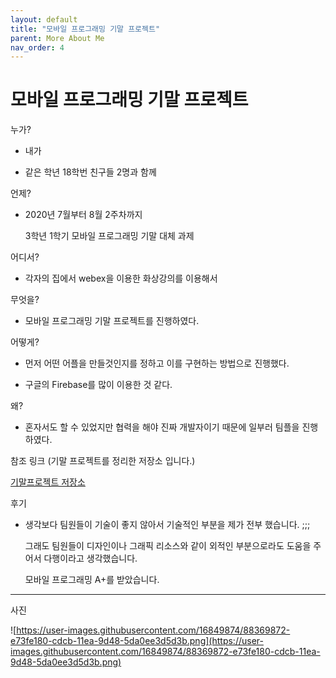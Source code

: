 ```yaml
---
layout: default
title: "모바일 프로그래밍 기말 프로젝트"
parent: More About Me
nav_order: 4
---
```


# 모바일 프로그래밍 기말 프로젝트

누가?

* 내가

* 같은 학년 18학번 친구들 2명과 함께

언제?

* 2020년 7월부터 8월 2주차까지

    3학년 1학기 모바일 프로그래밍 기말 대체 과제

어디서?

* 각자의 집에서 webex을 이용한 화상강의를 이용해서

무엇을?

* 모바일 프로그래밍 기말 프로젝트를 진행하였다.

어떻게?

* 먼저 어떤 어플을 만들것인지를 정하고 이를 구현하는 방법으로 진행했다.

* 구글의 Firebase를 많이 이용한 것 같다.

왜?

* 혼자서도 할 수 있었지만 협력을 해야 진짜 개발자이기 때문에 일부러 팀플을 진행하였다.

참조 링크 (기말 프로젝트를 정리한 저장소 입니다.)

[기말프로젝트 저장소](https://github.com/C0deWave/android_finalExam)

후기

* 생각보다 팀원들이 기술이 좋지 않아서 기술적인 부분을 제가 전부 했습니다. ;;;

    그래도 팀원들이 디자인이나 그래픽 리소스와 같이 외적인 부분으로라도 도움을 주어서 다행이라고 생각했습니다.

    모바일 프로그래밍 A+를 받았습니다.

---

사진

![https://user-images.githubusercontent.com/16849874/88369872-e73fe180-cdcb-11ea-9d48-5da0ee3d5d3b.png](https://user-images.githubusercontent.com/16849874/88369872-e73fe180-cdcb-11ea-9d48-5da0ee3d5d3b.png)